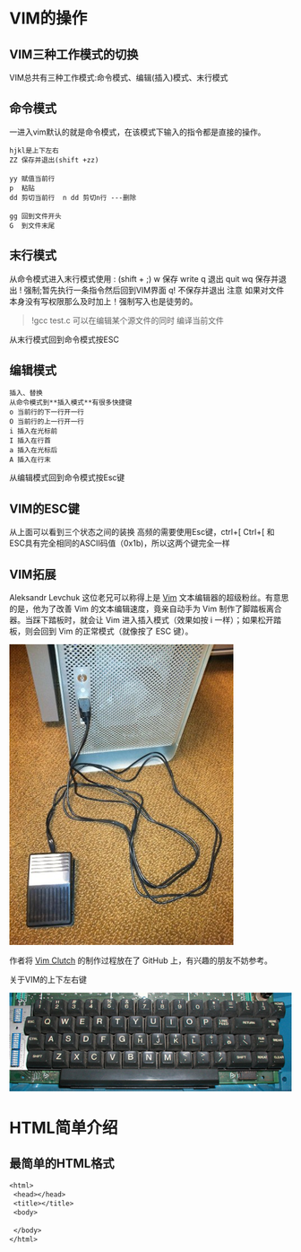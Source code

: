 # VIM的操作

## VIM三种工作模式的切换

VIM总共有三种工作模式:命令模式、编辑(插入)模式、末行模式

## 命令模式

一进入vim默认的就是命令模式，在该模式下输入的指令都是直接的操作。


```
hjkl是上下左右
ZZ 保存并退出(shift +zz)

yy 赋值当前行
p  粘贴
dd 剪切当前行  n dd 剪切n行 ---删除

gg 回到文件开头
G  到文件末尾

```




## 末行模式
从命令模式进入末行模式使用 : (shift + ;)
w 保存 write
q 退出 quit
wq 保存并退出
! 强制;暂先执行一条指令然后回到VIM界面
q! 不保存并退出
注意  如果对文件本身没有写权限那么及时加上！强制写入也是徒劳的。

> !gcc test.c
可以在编辑某个源文件的同时 编译当前文件


从末行模式回到命令模式按ESC

## 编辑模式
```
插入、替换
从命令模式到**插入模式**有很多快捷键
o 当前行的下一行开一行
O 当前行的上一行开一行
i 插入在光标前
I 插入在行首
a 插入在光标后
A 插入在行末
```




从编辑模式回到命令模式按Esc键

## VIM的ESC键
从上面可以看到三个状态之间的装换 高频的需要使用Esc键，ctrl+\[ 
 	Ctrl+\[ 和 ESC具有完全相同的ASCII码值（0x1b)，所以这两个键完全一样


## VIM拓展

Aleksandr Levchuk 这位老兄可以称得上是 [Vim](http://www.vim.org/) 文本编辑器的超级粉丝。有意思的是，他为了改善 Vim 的文本编辑速度，竟亲自动手为 Vim 制作了脚踏板离合器。当踩下踏板时，就会让 Vim 进入插入模式（效果如按 i 一样）；如果松开踏板，则会回到 Vim 的正常模式（就像按了 ESC 键）。

![](assets/pic4.jpg)

作者将 [Vim Clutch](https://github.com/alevchuk/vim-clutch) 的制作过程放在了 GitHub 上，有兴趣的朋友不妨参考。

关于VIM的上下左右键

![](/assets/上下左右.jpg)


# HTML简单介绍

## 最简单的HTML格式

```
<html>
 <head></head>
 <title></title>
 <body>
  
 </body>
</html>
```